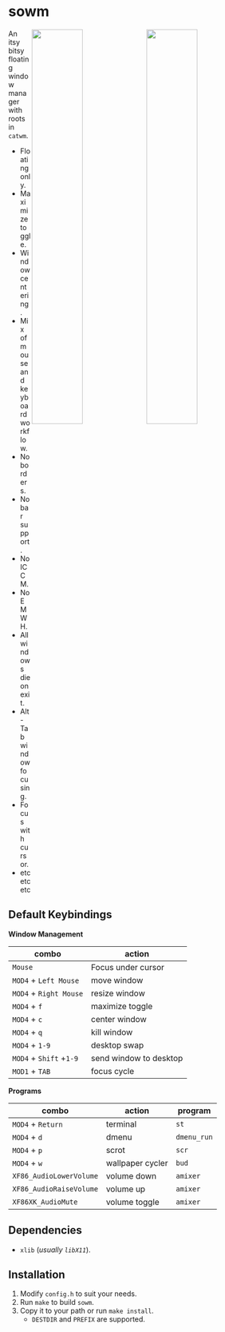 # sowm

<a href="https://user-images.githubusercontent.com/6799467/66687576-9747c200-ec72-11e9-947d-5b96753eab03.jpg"><img src="https://user-images.githubusercontent.com/6799467/66687576-9747c200-ec72-11e9-947d-5b96753eab03.jpg" width="45%" align="right"></a>
<a href="https://user-images.githubusercontent.com/6799467/66687814-8cd9f800-ec73-11e9-97b8-6ae77876bd1b.jpg"><img src="https://user-images.githubusercontent.com/6799467/66687814-8cd9f800-ec73-11e9-97b8-6ae77876bd1b.jpg" width="45%" align="right"></a>


An itsy bitsy floating window manager with roots in `catwm`.

- Floating only.
- Maximize toggle.
- Window centering.
- Mix of mouse and keyboard workflow.
- No borders.
- No bar support.
- No ICCM.
- No EMWH.
- All windows die on exit.
- Alt-Tab window focusing.
- Focus with cursor.
- etc etc etc


## Default Keybindings

**Window Management**

| combo                   | action                 |
| ----------------------- | -----------------------|
| `Mouse`                 | Focus under cursor     |
| `MOD4` + `Left Mouse`   | move window            |
| `MOD4` + `Right Mouse`  | resize window          |
| `MOD4` + `f`            | maximize toggle        |
| `MOD4` + `c`            | center window          |
| `MOD4` + `q`            | kill window            |
| `MOD4` + `1-9`          | desktop swap           |
| `MOD4` + `Shift` +`1-9` | send window to desktop |
| `MOD1` + `TAB`          | focus cycle            |

**Programs**

| combo                   | action           | program        |
| ----------------------- | ---------------- | -------------- |
| `MOD4` + `Return`       | terminal         | `st`           |
| `MOD4` + `d`            | dmenu            | `dmenu_run`    |
| `MOD4` + `p`            | scrot            | `scr`          |
| `MOD4` + `w`            | wallpaper cycler | `bud`          |
| `XF86_AudioLowerVolume` | volume down      | `amixer`       |
| `XF86_AudioRaiseVolume` | volume up        | `amixer`       |
| `XF86XK_AudioMute`      | volume toggle    | `amixer`       |


## Dependencies

- `xlib` (*usually `libX11`*).

## Installation

1) Modify `config.h` to suit your needs.
2) Run `make` to build `sowm`.
3) Copy it to your path or run `make install`.
    - `DESTDIR` and `PREFIX` are supported.

